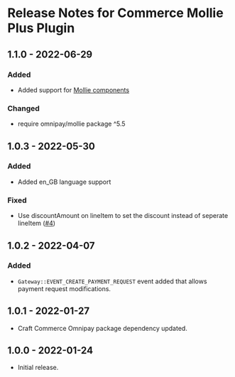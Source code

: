 # Release Notes for Commerce Mollie Plus Plugin

## 1.1.0 - 2022-06-29

### Added
- Added support for [Mollie components](https://docs.mollie.com/components/overview)

### Changed
- require omnipay/mollie package ^5.5

## 1.0.3 - 2022-05-30

### Added
- Added en_GB language support

### Fixed
- Use discountAmount on lineItem to set the discount instead of seperate lineItem ([#4](https://github.com/white-nl/commerce-mollie-plus/issues/4))

## 1.0.2 - 2022-04-07

### Added
- `Gateway::EVENT_CREATE_PAYMENT_REQUEST` event added that allows payment request modifications.

## 1.0.1 - 2022-01-27

- Craft Commerce Omnipay package dependency updated.

## 1.0.0 - 2022-01-24

- Initial release.
